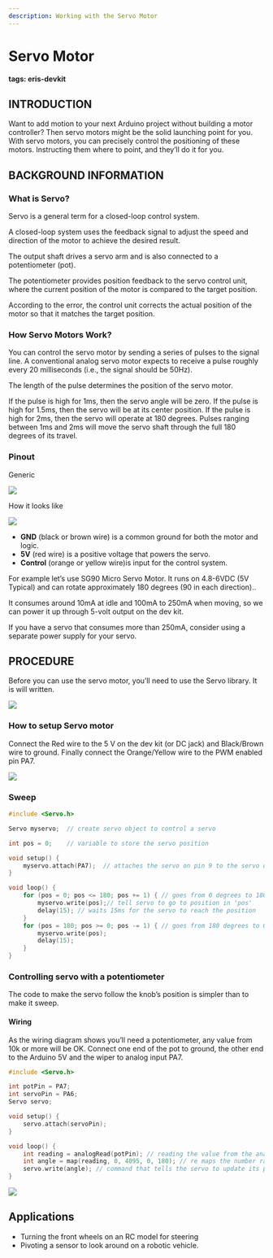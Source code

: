 ```yaml
---
description: Working with the Servo Motor
---
```


# Servo Motor

**tags: eris-devkit**

## INTRODUCTION

Want to add motion to your next Arduino project without building a motor controller? Then servo motors might be the solid launching point for you. With servo motors, you can precisely control the positioning of these motors. Instructing them where to point, and they’ll do it for you.

## BACKGROUND INFORMATION

### What is Servo?

Servo is a general term for a closed-loop control system.

A closed-loop system uses the feedback signal to adjust the speed and direction of the motor to achieve the desired result.

The output shaft drives a servo arm and is also connected to a potentiometer \(pot\).

The potentiometer provides position feedback to the servo control unit, where the current position of the motor is compared to the target position.

According to the error, the control unit corrects the actual position of the motor so that it matches the target position.

### How Servo Motors Work?

You can control the servo motor by sending a series of pulses to the signal line. A conventional analog servo motor expects to receive a pulse roughly every 20 milliseconds \(i.e., the signal should be 50Hz\).

The length of the pulse determines the position of the servo motor.

If the pulse is high for 1ms, then the servo angle will be zero. If the pulse is high for 1.5ms, then the servo will be at its center position. If the pulse is high for 2ms, then the servo will operate at 180 degrees. Pulses ranging between 1ms and 2ms will move the servo shaft through the full 180 degrees of its travel.

### Pinout

Generic

![](https://i.imgur.com/4LFDthm.png)

How it looks like

![](https://i.imgur.com/vQtWjqD.jpg)

* **GND** \(black or brown wire\) is a common ground for both the motor and logic.
* **5V** \(red wire\) is a positive voltage that powers the servo.
* **Control** \(orange or yellow wire\)is input for the control system.

For example let’s use SG90 Micro Servo Motor. It runs on 4.8-6VDC \(5V Typical\) and can rotate approximately 180 degrees \(90 in each direction\)..

It consumes around 10mA at idle and 100mA to 250mA when moving, so we can power it up through 5-volt output on the dev kit.

If you have a servo that consumes more than 250mA, consider using a separate power supply for your servo.

## PROCEDURE

Before you can use the servo motor, you’ll need to use the Servo library. It is will written.

![](https://i.imgur.com/n7N7OPA.png)

### How to setup Servo motor

Connect the Red wire to the 5 V on the dev kit \(or DC jack\) and Black/Brown wire to ground. Finally connect the Orange/Yellow wire to the PWM enabled pin PA7.

![](https://i.imgur.com/XljJYwk.png)

### Sweep

```cpp
#include <Servo.h>

Servo myservo;  // create servo object to control a servo

int pos = 0;    // variable to store the servo position

void setup() {
    myservo.attach(PA7);  // attaches the servo on pin 9 to the servo object
}

void loop() {
    for (pos = 0; pos <= 180; pos += 1) { // goes from 0 degrees to 180 degrees in steps of 1 degree
        myservo.write(pos);// tell servo to go to position in 'pos'
        delay(15); // waits 15ms for the servo to reach the position
    }
    for (pos = 180; pos >= 0; pos -= 1) { // goes from 180 degrees to 0 degrees
        myservo.write(pos);
        delay(15);
    }
}
```

### Controlling servo with a potentiometer

The code to make the servo follow the knob’s position is simpler than to make it sweep.

#### Wiring

As the wiring diagram shows you’ll need a potentiometer, any value from 10k or more will be OK. Connect one end of the pot to ground, the other end to the Arduino 5V and the wiper to analog input PA7.

```cpp
#include <Servo.h>

int potPin = PA7;
int servoPin = PA6;
Servo servo;

void setup() {
    servo.attach(servoPin);
}

void loop() {
    int reading = analogRead(potPin); // reading the value from the analog pin PA7 and gives us values between 0 and 4095
    int angle = map(reading, 0, 4095, 0, 180); // re maps the number range 0-4095 to 0-180 to represent angle in degrees
    servo.write(angle); // command that tells the servo to update its position to the angle selected by the potentiometer.
}
```

![](https://i.imgur.com/ouVDZkS.jpg)

## Applications

* Turning the front wheels on an RC model for steering
* Pivoting a sensor to look around on a robotic vehicle.

